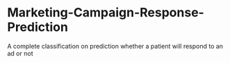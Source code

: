 # Marketing-Campaign-Response-Prediction
A complete classification on prediction whether a patient will respond to an ad or not
